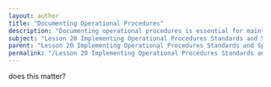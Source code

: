 ```yaml
---
layout: author
title: "Documenting Operational Procedures"
description: "Documenting operational procedures is essential for maintaining consistency and efficiency in IT operations. This process involves creating detailed records of workflows, protocols, and best practices that guide daily activities within an organization. Documentation helps prevent errors, improves communication among team members, and ensures compliance with policies and regulations. Effective operational documentation includes diagrams, step-by-step instructions, and checklists that enable staff to perform their duties effectively and efficiently, minimize downtime, and enhance service quality."
subject: "Lesson 20 Implementing Operational Procedures Standards and Specifications"
parent: "Lesson 20 Implementing Operational Procedures Standards and Specifications"
permalink: "/Lesson 20 Implementing Operational Procedures Standards and Specifications/Documenting Operational Procedures/"
---
```


does this matter?
